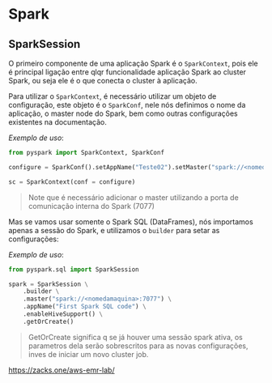 # Spark

## SparkSession
O primeiro componente de uma aplicação Spark é o `SparkContext`, pois ele é principal ligação entre qlqr funcionalidade aplicação Spark ao cluster Spark, ou seja ele é o que conecta o cluster à aplicação.

Para utilizar o `SparkContext`, é necessário utilizar um objeto de configuração, este objeto é o `SparkConf`, nele nós definimos o nome da aplicação, o master node do Spark, bem como outras configurações existentes na documentação.

_Exemplo de uso_:
``` python
from pyspark import SparkContext, SparkConf

configure = SparkConf().setAppName("Teste02").setMaster("spark://<nomedamaquina>:7077")

sc = SparkContext(conf = configure)
```
> Note que é necessário adicionar o master utilizando a porta de comunicação interna do Spark (7077)

Mas se vamos usar somente o Spark SQL (DataFrames), nós importamos apenas a sessão do Spark, e utilizamos o `builder` para setar as configurações:

_Exemplo de uso_:
``` python
from pyspark.sql import SparkSession

spark = SparkSession \
    .builder \
    .master("spark://<nomedamaquina>:7077") \
    .appName("First Spark SQL code") \
    .enableHiveSupport() \
    .getOrCreate()
```
> GetOrCreate significa q se já houver uma sessão spark ativa, os parametros dela serão sobrescritos para as novas configurações, inves de iniciar um novo cluster job.


https://zacks.one/aws-emr-lab/

